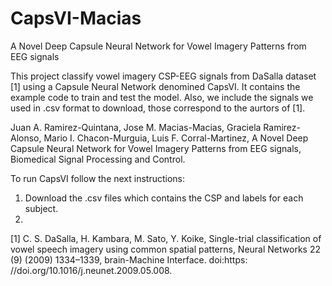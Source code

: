 # CapsVI-Macias 
A Novel Deep Capsule Neural Network for Vowel Imagery Patterns from EEG signals

This project classify vowel imagery CSP-EEG signals from DaSalla dataset [1] using a Capsule Neural Network denomined CapsVI. It contains the example code to train and test the model. Also, we include the signals we used in .csv format to download, those correspond to the aurtors of [1].

Juan A. Ramirez-Quintana, Jose M. Macias-Macias, Graciela Ramirez-Alonso,
Mario I. Chacon-Murguia, Luis F. Corral-Martinez, A Novel Deep Capsule Neural Network for Vowel Imagery Patterns from EEG signals,
Biomedical Signal Processing and Control.

To run CapsVI follow the next instructions:
  1. Download the .csv files which contains the CSP and labels for each subject.
  2. 

[1] C. S. DaSalla, H. Kambara, M. Sato, Y. Koike, Single-trial classification
of vowel speech imagery using common spatial patterns, Neural Networks
22 (9) (2009) 1334–1339, brain-Machine Interface. doi:https:
//doi.org/10.1016/j.neunet.2009.05.008.
